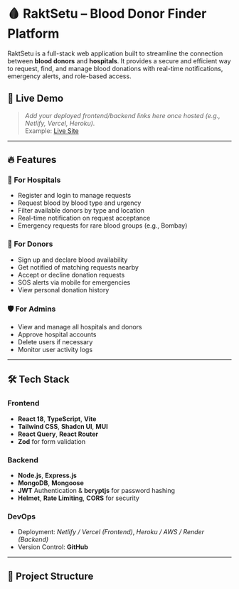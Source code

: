 # 🩸 RaktSetu – Blood Donor Finder Platform

RaktSetu is a full-stack web application built to streamline the connection between **blood donors** and **hospitals**. It provides a secure and efficient way to request, find, and manage blood donations with real-time notifications, emergency alerts, and role-based access.

## 🚀 Live Demo

> _Add your deployed frontend/backend links here once hosted (e.g., Netlify, Vercel, Heroku)._  
> Example: [Live Site](https://raktsetu11.netlify.app/)

---

## 🔥 Features

### 🏥 For Hospitals
- Register and login to manage requests
- Request blood by blood type and urgency
- Filter available donors by type and location
- Real-time notification on request acceptance
- Emergency requests for rare blood groups (e.g., Bombay)

### 💉 For Donors
- Sign up and declare blood availability
- Get notified of matching requests nearby
- Accept or decline donation requests
- SOS alerts via mobile for emergencies
- View personal donation history

### 🛡️ For Admins
- View and manage all hospitals and donors
- Approve hospital accounts
- Delete users if necessary
- Monitor user activity logs

---

## 🛠️ Tech Stack

### Frontend
- **React 18**, **TypeScript**, **Vite**
- **Tailwind CSS**, **Shadcn UI**, **MUI**
- **React Query**, **React Router**
- **Zod** for form validation

### Backend
- **Node.js**, **Express.js**
- **MongoDB**, **Mongoose**
- **JWT** Authentication & **bcryptjs** for password hashing
- **Helmet**, **Rate Limiting**, **CORS** for security

### DevOps
- Deployment: _Netlify / Vercel (Frontend)_, _Heroku / AWS / Render (Backend)_
- Version Control: **GitHub**

---

## 📂 Project Structure

